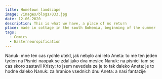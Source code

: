 ```yaml
---
title: Hometown landscape
image: /images/blogs/033.jpg
date: 12-06-2020
description: This is what we have, a place of no return
place: made in cottage in the south Bohemia, beginning of the summer
tags:
  - Comics
  - Easterneuropification
---
```


Nanuk: mne ten cas rychle utekl, jak nebylo ani leto
Aneta: to me ten jeden tyden na Pisnici naopak se zdal jako dva mesice
Nanuk: na pisnici tam se cas skoro zastavil
Kristy: to jsem nevedela ze je to tak daleko
Aneta: je to hodne daleko
Nanuk: za hranice vsednich dnu
Aneta: a nasi fantazije
